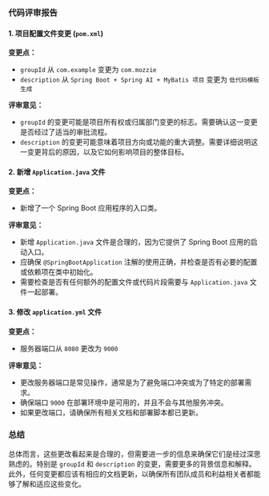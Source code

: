 ### 代码评审报告

#### 1. 项目配置文件变更 (`pom.xml`)

**变更点：**
- `groupId` 从 `com.example` 变更为 `com.mozzie`
- `description` 从 `Spring Boot + Spring AI + MyBatis 项目` 变更为 `低代码模板生成`

**评审意见：**
- `groupId` 的变更可能是项目所有权或归属部门变更的标志。需要确认这一变更是否经过了适当的审批流程。
- `description` 的变更可能意味着项目方向或功能的重大调整。需要详细说明这一变更背后的原因，以及它如何影响项目的整体目标。

#### 2. 新增 `Application.java` 文件

**变更点：**
- 新增了一个 Spring Boot 应用程序的入口类。

**评审意见：**
- 新增 `Application.java` 文件是合理的，因为它提供了 Spring Boot 应用的启动入口。
- 应确保 `@SpringBootApplication` 注解的使用正确，并检查是否有必要的配置或依赖项在类中初始化。
- 需要检查是否有任何额外的配置文件或代码片段需要与 `Application.java` 文件一起部署。

#### 3. 修改 `application.yml` 文件

**变更点：**
- 服务器端口从 `8080` 更改为 `9000`

**评审意见：**
- 更改服务器端口是常见操作，通常是为了避免端口冲突或为了特定的部署需求。
- 确保端口 `9000` 在部署环境中是可用的，并且不会与其他服务冲突。
- 如果更改端口，请确保所有相关文档和部署脚本都已更新。

### 总结

总体而言，这些更改看起来是合理的，但需要进一步的信息来确保它们是经过深思熟虑的。特别是 `groupId` 和 `description` 的变更，需要更多的背景信息和解释。此外，任何变更都应该有相应的文档更新，以确保所有团队成员和利益相关者都能够了解和适应这些变化。